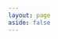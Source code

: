 ```yaml
---
layout: page
aside: false
---
```


<script setup>
import {
  VPTeamPage,
  VPTeamPageTitle,
  VPTeamMembers
} from 'vitepress/theme'

const members = [
  {
    avatar: 'https://www.github.com/wmh1024.png',
    name: 'wmh',
    title: 'Creator',
    links: [
      { icon: 'github', link: 'https://github.com/wmh1024' },
    ]
  },
  {
    avatar: 'https://www.github.com/ljx619.png',
    name: 'ljx619',
    title: 'Developer',
    links: [
      { icon: 'github', link: 'https://github.com/ljx619' },
    ]
  },
  {
    avatar: 'https://www.github.com/lihuibear4.png',
    name: 'lihuibear4',
    title: 'Developer',
    links: [
      { icon: 'github', link: 'https://github.com/lihuibear4' },
    ]
  },
  {
    avatar: 'https://www.github.com/smg1205.png',
    name: 'smg1205',
    title: 'Developer',
    links: [
      { icon: 'github', link: 'https://github.com/smg1205' },
    ]
  },
  {
    avatar: 'https://www.github.com/sdadgz.png',
    name: 'sdadgz',
    title: 'Developer',
    links: [
      { icon: 'github', link: 'https://github.com/sdadgz' },
    ]
  },
];

const Contributors = [
  {
    avatar: 'https://www.github.com/Shaogxhaha.png',
    name: 'xionger',
    links: [
      { icon: 'github', link: 'https://github.com/Shaogxhaha' },
    ]
  },
];

// 暂未启用
const Sponsors = [
  {
    avatar: 'https://www.github.com/Shaogxhaha.png',
    name: 'xionger',
  },
]

</script>

<VPTeamPage>
  <VPTeamPageTitle>
    <template #title>
      开发团队
    </template>
    <template #lead>
      运维文档：让安装、部署更简单
    </template>
  </VPTeamPageTitle>
  <VPTeamMembers
    size="small"
    :members="members"
  />
 <VPTeamPageTitle>
    <template #title>
      贡献者
    </template>
    <template #lead>
      感谢所有为了开源项目贡献的朋友
    </template>
  </VPTeamPageTitle>
  <VPTeamMembers
    size="small"
    :members="Contributors"
  />
<!--<VPTeamPageTitle>
    <template #title>
      赞助者
    </template>
    <template #lead>
      感谢赞助此开源项目的朋友，在此会公开鸣谢
    </template>
  </VPTeamPageTitle>
  <VPTeamMembers
    size="small"
    :members="Sponsors"
  />-->
</VPTeamPage>
